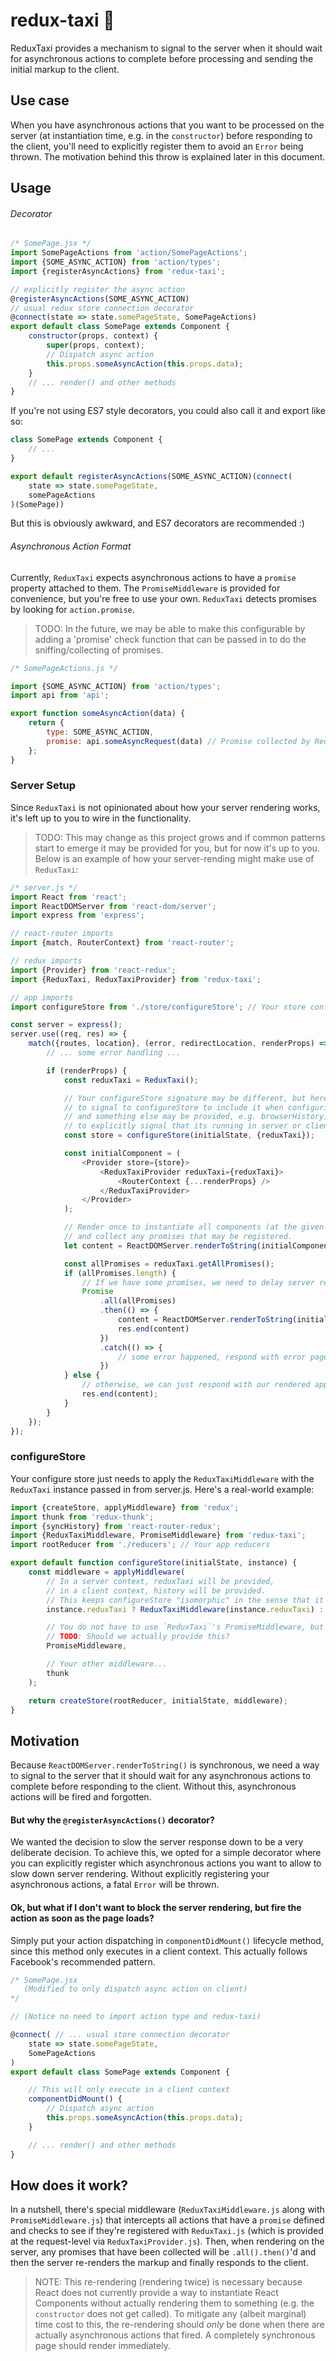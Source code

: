 # redux-taxi :taxi:

ReduxTaxi provides a mechanism to signal to the server when it should wait for asynchronous actions to complete before processing and sending the initial markup to the client.

## Use case

When you have asynchronous actions that you want to be processed on the server (at instantiation time, e.g. in the `constructor`) before responding to the client, you'll need to explicitly register them to avoid an `Error` being thrown. The motivation behind this throw is explained later in this document.

## Usage

###### Decorator
```js
/* SomePage.jsx */
import SomePageActions from 'action/SomePageActions';
import {SOME_ASYNC_ACTION} from 'action/types';
import {registerAsyncActions} from 'redux-taxi';

// explicitly register the async action
@registerAsyncActions(SOME_ASYNC_ACTION)
// usual redux store connection decorator
@connect(state => state.somePageState, SomePageActions)
export default class SomePage extends Component {
    constructor(props, context) {
        super(props, context);
        // Dispatch async action
        this.props.someAsyncAction(this.props.data);
    }
    // ... render() and other methods
}
```

If you're not using ES7 style decorators, you could also call it and export like so:
```js
class SomePage extends Component {
    // ...
}

export default registerAsyncActions(SOME_ASYNC_ACTION)(connect(
    state => state.somePageState,
    somePageActions
)(SomePage))
```

But this is obviously awkward, and ES7 decorators are recommended :)

###### Asynchronous Action Format

Currently, `ReduxTaxi` expects asynchronous actions to have a `promise` property attached to them. The `PromiseMiddleware` is provided for convenience, but you're free to use your own. `ReduxTaxi` detects promises by looking for `action.promise`.

> TODO: In the future, we may be able to make this configurable by adding a 'promise' check function that can be passed in to do the sniffing/collecting of promises.

```js
/* SomePageActions.js */

import {SOME_ASYNC_ACTION} from 'action/types';
import api from 'api';

export function someAsyncAction(data) {
    return {
        type: SOME_ASYNC_ACTION,
        promise: api.someAsyncRequest(data) // Promise collected by ReduxTaxi
    };
}
```

### Server Setup

Since `ReduxTaxi` is not opinionated about how your server rendering works, it's left up to you to wire in the functionality.

> TODO: This may change as this project grows and if common patterns start to emerge it may be provided for you, but for now it's up to you. Below is an example of how your server-rending might make use of `ReduxTaxi`:

```js
/* server.js */
import React from 'react';
import ReactDOMServer from 'react-dom/server';
import express from 'express';

// react-router imports
import {match, RouterContext} from 'react-router';

// redux imports
import {Provider} from 'react-redux';
import {ReduxTaxi, ReduxTaxiProvider} from 'redux-taxi';

// app imports
import configureStore from './store/configureStore'; // Your store configurator

const server = express();
server.use((req, res) => {
    match({routes, location}, (error, redirectLocation, renderProps) => {
        // ... some error handling ...

        if (renderProps) {
            const reduxTaxi = ReduxTaxi();

            // Your configureStore signature may be different, but here we are passing reduxTaxi as part of an object with a property name of `reduxTaxi`
            // to signal to configureStore to include it when configuring the store for the server (as opposed to the client where reduxTaxi is not needed,
            // and something else may be provided, e.g. browserHistory). This allows us to write configureStore in an "isomorphic" fashion, without having
            // to explicitly signal that its running in server or client contexts.
            const store = configureStore(initialState, {reduxTaxi});

            const initialComponent = (
                <Provider store={store}>
                    <ReduxTaxiProvider reduxTaxi={reduxTaxi}>
                        <RouterContext {...renderProps} />
                    </ReduxTaxiProvider>
                </Provider>
            );

            // Render once to instantiate all components (at the given route)
            // and collect any promises that may be registered.
            let content = ReactDOMServer.renderToString(initialComponent);

            const allPromises = reduxTaxi.getAllPromises();
            if (allPromises.length) {
                // If we have some promises, we need to delay server rendering
                Promise
                    .all(allPromises)
                    .then(() => {
                        content = ReactDOMServer.renderToString(initialComponent);
                        res.end(content)
                    })
                    .catch(() => {
                        // some error happened, respond with error page
                    })
            } else {
                // otherwise, we can just respond with our rendered app
                res.end(content);
            }
        }
    });
});
```

### configureStore

Your configure store just needs to apply the `ReduxTaxiMiddleware` with the `ReduxTaxi` instance passed in from server.js. Here's a real-world example:

```js
import {createStore, applyMiddleware} from 'redux';
import thunk from 'redux-thunk';
import {syncHistory} from 'react-router-redux';
import {ReduxTaxiMiddleware, PromiseMiddleware} from 'redux-taxi';
import rootReducer from './reducers'; // Your app reducers

export default function configureStore(initialState, instance) {
    const middleware = applyMiddleware(
        // In a server context, reduxTaxi will be provided,
        // in a client context, history will be provided.
        // This keeps configureStore "isomorphic" in the sense that it's basically unaware of what context it's being rendered in.
        instance.reduxTaxi ? ReduxTaxiMiddleware(instance.reduxTaxi) : syncHistory(instance.history),

        // You do not have to use `ReduxTaxi`'s PromiseMiddleware, but it's provided for convenience
        // TODO: Should we actually provide this?
        PromiseMiddleware,

        // Your other middleware...
        thunk
    );

    return createStore(rootReducer, initialState, middleware);
}
```

## Motivation

Because `ReactDOMServer.renderToString()` is synchronous, we need a way to signal to the server that it should wait for any asynchronous actions to complete before responding to the client. Without this, asynchronous actions will be fired and forgotten.

#### But why the `@registerAsyncActions()` decorator?

We wanted the decision to slow the server response down to be a very deliberate decision. To achieve this, we opted for a simple decorator where you can explicitly register which asynchronous actions you want to allow to slow down server rendering. Without explicitly registering your asynchronous actions, a fatal `Error` will be thrown.

#### Ok, but what if I don't want to block the server rendering, but fire the action as soon as the page loads?

Simply put your action dispatching in `componentDidMount()` lifecycle method, since this method only executes in a client context. This actually follows Facebook's recommended pattern.

```js
/* SomePage.jsx
   (Modified to only dispatch async action on client)
*/

// (Notice no need to import action type and redux-taxi)

@connect( // ... usual store connection decorator
    state => state.somePageState,
    SomePageActions
)
export default class SomePage extends Component {

    // This will only execute in a client context
    componentDidMount() {
        // Dispatch async action
        this.props.someAsyncAction(this.props.data);
    }

    // ... render() and other methods
}
```

## How does it work?

In a nutshell, there's special middleware (`ReduxTaxiMiddleware.js` along with `PromiseMiddleware.js`) that intercepts all actions that have a `promise` defined and checks to see if they're registered with `ReduxTaxi.js` (which is provided at the request-level via `ReduxTaxiProvider.js`). Then, when rendering on the server, any promises that have been collected will be `.all().then()`'d and then the server re-renders the markup and finally responds to the client.

>NOTE: This re-rendering (rendering twice) is necessary because React does not currently provide a way to instantiate React Components without actually rendering them to something (e.g. the `constructor` does not get called). To mitigate any (albeit marginal) time cost to this, the re-rendering should _only_ be done when there are actually asynchronous actions that fired. A completely synchronous page should render immediately.
